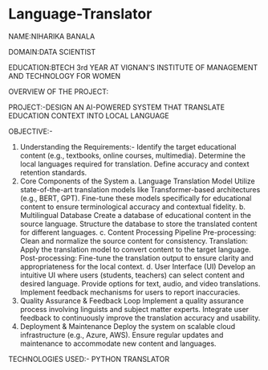 # Language-Translator
NAME:NIHARIKA BANALA

DOMAIN:DATA SCIENTIST

EDUCATION:BTECH 3rd YEAR AT
VIGNAN'S INSTITUTE OF MANAGEMENT AND TECHNOLOGY FOR WOMEN

OVERVIEW OF THE PROJECT:

PROJECT:-DESIGN AN AI-POWERED SYSTEM THAT TRANSLATE EDUCATION CONTEXT INTO LOCAL LANGUAGE

OBJECTIVE:-
1. Understanding the Requirements:-
Identify the target educational content (e.g., textbooks, online courses, multimedia).
Determine the local languages required for translation.
Define accuracy and context retention standards.
2. Core Components of the System
a. Language Translation Model
Utilize state-of-the-art translation models like Transformer-based architectures (e.g., BERT, GPT).
Fine-tune these models specifically for educational content to ensure terminological accuracy and contextual fidelity.
b. Multilingual Database
Create a database of educational content in the source language.
Structure the database to store the translated content for different languages.
c. Content Processing Pipeline
Pre-processing: Clean and normalize the source content for consistency.
Translation: Apply the translation model to convert content to the target language.
Post-processing: Fine-tune the translation output to ensure clarity and appropriateness for the local context.
d. User Interface (UI)
Develop an intuitive UI where users (students, teachers) can select content and desired language.
Provide options for text, audio, and video translations.
Implement feedback mechanisms for users to report inaccuracies.
3. Quality Assurance & Feedback Loop
Implement a quality assurance process involving linguists and subject matter experts.
Integrate user feedback to continuously improve the translation accuracy and usability.
4. Deployment & Maintenance
Deploy the system on scalable cloud infrastructure (e.g., Azure, AWS).
Ensure regular updates and maintenance to accommodate new content and languages.

TECHNOLOGIES USED:-
PYTHON
TRANSLATOR



